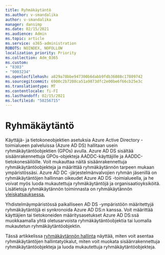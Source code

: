 ```yaml
---
title: Ryhmäkäytäntö
ms.author: v-smandalika
author: v-smandalika
manager: dansimp
ms.date: 02/15/2021
ms.audience: Admin
ms.topic: article
ms.service: o365-administration
ROBOTS: NOINDEX, NOFOLLOW
localization_priority: Priority
ms.collection: Adm_O365
ms.custom:
- "8303"
- "9003234"
ms.openlocfilehash: a829a78bbe947300b6dabb9fdb36088c17809742
ms.sourcegitcommit: 6900c2b7208ca51a9873dfc2e00be6f66cb25e3c
ms.translationtype: MT
ms.contentlocale: fi-FI
ms.lasthandoff: 02/15/2021
ms.locfileid: "50256715"
---
```

# <a name="group-policy"></a>Ryhmäkäytäntö

Käyttäjä- ja tietokoneobjektien asetuksia Azure Active Directory -toimialueen palveluissa (Azure AD DS) hallitaan usein ryhmäkäytäntöobjektien (GPOs) avulla. Azure AD DS sisältää sisäänrakennettuja GPOs-objekteja AADDC-käyttäjille ja AADDC-tietokonesäilöille. Voit mukauttaa näitä sisäänrakennettuja ryhmäkäytäntöobjekteja ja määrittää ryhmäkäytännön tarpeen mukaan ympäristössäsi. Azure AD DC -järjestelmänvalvojien ryhmän jäsenillä on ryhmäkäytäntöjen hallinnan oikeudet Azure AD DS -toimialueella, ja he voivat myös luoda mukautettuja ryhmäkäytäntöjä ja organisaatioyksiköitä. Lisätietoja ryhmäkäytännön toiminnasta on ryhmäkäytännön [yleiskatsauksessa.](https://docs.microsoft.com/previous-versions/windows/it-pro/windows-server-2012-R2-and-2012/hh831791(v=ws.11))

Yhdistelmäympäristössä paikalliseen AD DS -ympäristöön määritettyjä ryhmäkäytäntöjä ei synkronoida Azure AD DS:n kanssa. Voit määrittää käyttäjien tai tietokoneiden määritysasetukset Azure AD DS:ssä muokkaamalla yhtä oletusarvoista ryhmäkäytäntöobjektia tai luomalla mukautetun ryhmäkäytäntöobjektin.

Tässä artikkelissa [ryhmäkäytännön hallinta](https://docs.microsoft.com/azure/active-directory-domain-services/manage-group-policy) näyttää, miten voit asentaa ryhmäkäytäntöjen hallintatyökalut, miten voit muokata sisäänrakennettuja ryhmäkäytäntöobjekteja ja luoda mukautettuja ryhmäkäytäntöobjekteja.



